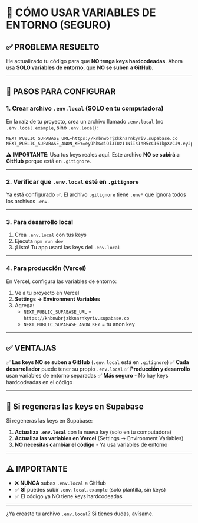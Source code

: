 # 🔐 CÓMO USAR VARIABLES DE ENTORNO (SEGURO)

## ✅ PROBLEMA RESUELTO

He actualizado tu código para que **NO tenga keys hardcodeadas**. Ahora usa **SOLO variables de entorno**, que **NO se suben a GitHub**.

---

## 📝 PASOS PARA CONFIGURAR

### 1. Crear archivo `.env.local` (SOLO en tu computadora)

En la raíz de tu proyecto, crea un archivo llamado `.env.local` (no `.env.local.example`, sino `.env.local`):

```env
NEXT_PUBLIC_SUPABASE_URL=https://knbnwbrjzkknarnkyriv.supabase.co
NEXT_PUBLIC_SUPABASE_ANON_KEY=eyJhbGciOiJIUzI1NiIsInR5cCI6IkpXVCJ9.eyJpc3MiOiJzdXBhYmFzZSIsInJlZiI6ImtuYm53YnJqemtrbmFybmt5cril2Iiwicm9sZSI6ImFub24iLCJpYXQiOjE3NjE0ODQzOTYsImV4cCI6MjA3NzA2MDM5Nn0.l7pwhkJSinVQLAsDVFvefP8V5gn_v8rN2U6FG03qVqs
```

**⚠️ IMPORTANTE**: Usa tus keys reales aquí. Este archivo **NO se subirá a GitHub** porque está en `.gitignore`.

---

### 2. Verificar que `.env.local` esté en `.gitignore`

Ya está configurado ✅. El archivo `.gitignore` tiene `.env*` que ignora todos los archivos `.env`.

---

### 3. Para desarrollo local

1. Crea `.env.local` con tus keys
2. Ejecuta `npm run dev`
3. ¡Listo! Tu app usará las keys del `.env.local`

---

### 4. Para producción (Vercel)

En Vercel, configura las variables de entorno:

1. Ve a tu proyecto en Vercel
2. **Settings → Environment Variables**
3. Agrega:
   - `NEXT_PUBLIC_SUPABASE_URL` = `https://knbnwbrjzkknarnkyriv.supabase.co`
   - `NEXT_PUBLIC_SUPABASE_ANON_KEY` = tu anon key

---

## ✅ VENTAJAS

✅ **Las keys NO se suben a GitHub** (`.env.local` está en `.gitignore`)
✅ **Cada desarrollador** puede tener su propio `.env.local`
✅ **Producción y desarrollo** usan variables de entorno separadas
✅ **Más seguro** - No hay keys hardcodeadas en el código

---

## 🔄 Si regeneras las keys en Supabase

Si regeneras las keys en Supabase:

1. **Actualiza `.env.local`** con la nueva key (solo en tu computadora)
2. **Actualiza las variables en Vercel** (Settings → Environment Variables)
3. **NO necesitas cambiar el código** - Ya usa variables de entorno

---

## ⚠️ IMPORTANTE

- ❌ **NUNCA** subas `.env.local` a GitHub
- ✅ **SÍ** puedes subir `.env.local.example` (solo plantilla, sin keys)
- ✅ El código ya NO tiene keys hardcodeadas

---

¿Ya creaste tu archivo `.env.local`? Si tienes dudas, avísame.


